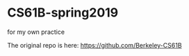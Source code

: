 # CS61B-spring2019
for my own practice

The original repo is here: https://github.com/Berkeley-CS61B
